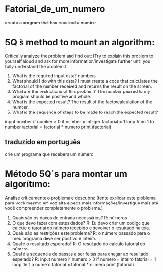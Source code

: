 <h1>Fatorial_de_um_numero</h1>
 
 
 create a program that has received a number
# 5Q ́s method to mount an algorithm:
Critically analyze the problem and find out:
(Try to explain this problem to yourself aloud and ask for more information/investigate further until you fully understand the problem.)

1. What is the required input data?
 numbers
2. What should I do with this data?
 I must create a code that calculates the factorial of the number received and returns the result on the screen.
3. What are the restrictions of this problem?
 The number passed to my program should be positive and whole.
4. What is the expected result?
 The result of the factorcalculation of the number.
5. What is the sequence of steps to be made to reach the expected result?

input number
if number > 0
if number = integer
factorial = 1
loop from 1 to number
  factorial = factorial * numero
print (factorial)

<h2>traduzido em português</h2>


crie um programa que recebera um número
# Método 5Q´s para montar um algorítimo:
Analise críticamente o problema e descubra:
(tente explicar este problema para você mesmo em voz alta e peça mais informações/investigue mais até você compreender completamente o problema.)

1. Quais são os dados de entrada necessários?
R: números
2. O que devo fazer com estes dados?
R: Eu devo criar um codigo que calcule o fatorial do número recebido e devolver o resultado na tela.
3. Quais são as restrições este problema?
R: o número passado para o meu programa deve ser positivo e inteiro.
4. Qual é o resultado esperado?
R: O resultado do calculo fatorial do número.
5. Qual é a sequencia de passos a ser feitas para chegar ao resultado esperado?
R: input numero
if numero > 0
if numero = inteiro
fatorial = 1
loop de 1 a numero
  fatorial = fatorial * numero
print (fatorial)
